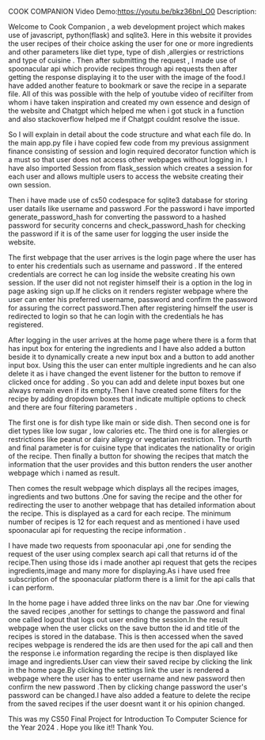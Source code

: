 COOK COMPANION
Video Demo:https://youtu.be/bkz36bnl_O0
Description:

Welcome to Cook Companion , a web development project which makes use of javascript, python(flask) and sqlite3. Here in this website it provides the user recipes of their choice asking the user for one or more ingredients and other parameters like diet type, type of dish ,allergies or restrictions and type of cuisine .
Then after submitting the request , I made use of spoonacular api which provide recipes through api requests then after getting the response displaying it to the user with the image of the food.I have added another feature to bookmark or save the recipe in a separate file. All of this was possible with the help of youtube video of recifilter from whom i have taken inspiration and created my own essence and design of the website and Chatgpt which helped me when i got stuck in a function and also stackoverflow helped me if Chatgpt couldnt resolve the issue.

So I will explain in detail about the code structure and what each file do. In the main app.py file i have copied few code from my previous assignment finance consisting of session and login required decorator function which is a must so that user does not access other webpages without logging in. I have also imported Session from flask_session which creates a session for each user and allows multiple users to access the website creating their own session.

Then i have made use of cs50 codespace for sqlite3 database for storing user datails like username and password .For the password i have imported generate_password_hash for converting the password to a hashed password for security concerns and check_password_hash for checking the password if it is of the same user for logging the user inside the website.

The first webpage that the user arrives is the login page where the user has to enter his credentials such as username and password . If the entered credentials are correct he can log inside the website creating his own session. If the user did not not register himself their is a option in the log in page asking sign up.If he clicks on it renders register webpage where the user can enter his preferred username, password and confirm the password for assuring the correct password.Then after registering himself the user is redirected to login so that he can login with the credentials he has registered.

After logging in the user arrives at the home page where there is a form that has input box for entering the ingredients and I have also added a button beside it to dynamically create a new input box and a button to add another input box. Using this the user can enter multiple ingredients and he can also delete it as i have changed the event listener for the button to remove if clicked once for adding . So you can add and delete input boxes but one always remain even if its empty.Then I have created some filters for the recipe by adding dropdown boxes that indicate multiple options to check and there are four filtering parameters .

The first one is for dish type like main or side dish. Then second one is for diet types like low sugar , low calories etc. The third one is for allergies or restrictions like peanut or dairy allergy or vegetarian restriction. The fourth and final parameter is for cuisine type that indicates the nationality or origin of the recipe. Then finally a button for  showing the recipes that match the information that the user provides and this button renders the user another webpage which i named as result.

Then comes the result webpage which displays all the recipes images, ingredients and two buttons .One for saving the recipe and the other for redirecting the user to another webpage that has detailed information about the recipe. This is displayed as a card for each recipe. The minimum number of recipes is 12 for each request and as mentioned i have used spoonacular api for requesting the recipe information .

I have made two requests from spoonacular api ,one for sending the request of the user using complex search api call that returns id of the recipe.Then using those ids i made another api request that gets the recipes ingredients,image and many more for displaying.As i have used free subscription of the spoonacular platform there is a limit for the api calls that i can perform.

In the home page i have added three links on the nav bar .One for viewing the saved recipes ,another for  settings to change the password and final one called logout that logs out user ending the session.In the result webpage when the user clicks on the save button the id and title of the recipes is stored in the database. This is then accessed when the saved recipes webpage is rendered the ids are then used for the api call and then the response i.e information regarding the recipe is then displayed like image and ingredients.User can view their saved recipe  by clicking the link in the home page.By clicking the settings link the user is rendered a webpage where the user has to enter username and new password then confirm the new password .Then by clicking change password the user's password can be changed.I have also added a feature to delete the recipe from the saved recipes if the user doesnt want it or his opinion changed.

This was my CS50 Final Project for Introduction To Computer Science for the Year 2024 .
Hope you like it!!
Thank You.



